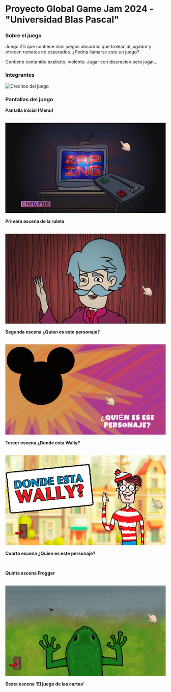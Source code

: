 # Proyecto Global Game Jam 2024 - "Universidad Blas Pascal"

### Sobre el juego

Juego 2D que contiene mini juegos absurdos que trolean al jugador y ofrecen remates no esperados. ¿Podria llamarse esto un juego?

Contiene contenido explicito, violento. Jugar con discrecion pero jugar...

### Integrantes

<img src="./Assets/Resources/Images/StartMenu/CreditosFinal.png" alt="Creditos del juego" />

### Pantallas del juego

**Pantalla inicial (Menu)**

<br />

<img src="./Capturas juego/1.png" alt="Primer pantalla" />

<br />

**Primera escena de la ruleta**

<br />

<img src="./Capturas juego/6.png" alt="Escena ruleta" />

<br />

**Segunda escena ¿Quien es este personaje?**

<br />

<img src="./Capturas juego/2.png" alt="Acertijo escena 1" />

<br />

**Tercer escena ¿Donde esta Wally?**

<br />

<img src="./Capturas juego/3.png" alt="Wally" />

<br />

**Cuarta escena ¿Quien es este personaje?**

<br />

**Quinta escena Frogger**

<br />

<img src="./Capturas juego/4.png" alt="Frogger" />

<br />

**Sexta escena 'El juego de las cartas'**

<br />




